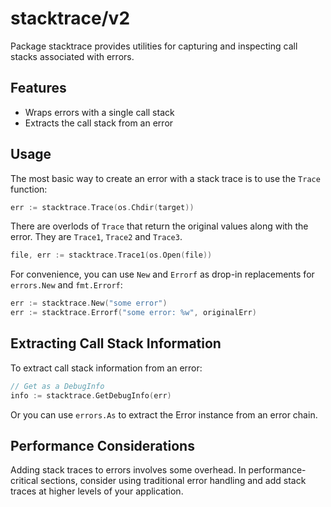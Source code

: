 # stacktrace/v2

Package stacktrace provides utilities for capturing and inspecting call stacks associated with errors.

## Features

- Wraps errors with a single call stack
- Extracts the call stack from an error

## Usage

The most basic way to create an error with a stack trace is to use the `Trace` function:

```go
err := stacktrace.Trace(os.Chdir(target))
```

There are overlods of `Trace` that return the original values along with the error.
They are `Trace1`, `Trace2` and `Trace3`.

```go
file, err := stacktrace.Trace1(os.Open(file))
```

For convenience, you can use `New` and `Errorf` as drop-in replacements for `errors.New` and `fmt.Errorf`:

```go
err := stacktrace.New("some error")
err := stacktrace.Errorf("some error: %w", originalErr)
```

## Extracting Call Stack Information

To extract call stack information from an error:

```go
// Get as a DebugInfo
info := stacktrace.GetDebugInfo(err)
```

Or you can use `errors.As` to extract the Error instance from an error chain.

## Performance Considerations

Adding stack traces to errors involves some overhead. In performance-critical
sections, consider using traditional error handling and add stack traces at
higher levels of your application.
